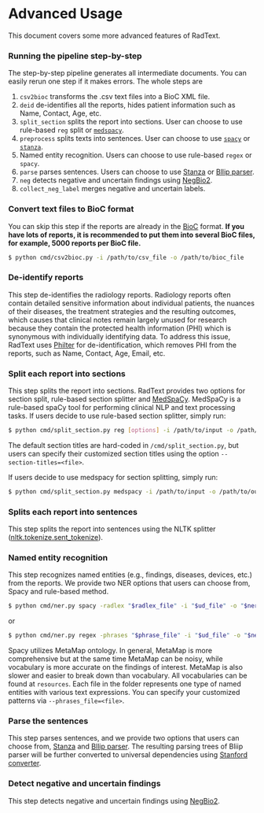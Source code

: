 # Advanced Usage

This document covers some more advanced features of RadText.

### Running the pipeline step-by-step

The step-by-step pipeline generates all intermediate documents. You can easily rerun one step if it makes errors. The whole steps are

1. `csv2bioc` transforms the .csv text files into a BioC XML file.
2. `deid` de-identifies all the reports, hides patient information such as Name, Contact, Age, etc.
3. `split_section` splits the report into sections. User can choose to use rule-based `reg` split or [`medspacy`](https://spacy.io/universe/project/medspacy).
4. `preprocess` splits texts into sentences. User can choose to use [`spacy`](https://spacy.io/) or [`stanza`](https://stanfordnlp.github.io/stanza/).
5. Named entity recognition. Users can choose to use rule-based `regex` or `spacy`. 
6. `parse` parses sentences. Users can choose to use [Stanza](https://stanfordnlp.github.io/stanza/) or [Bllip parser](https://github.com/BLLIP/bllip-parser).
7. `neg` detects negative and uncertain findings using [NegBio2](https://github.com/bionlplab/negbio2).
8. `collect_neg_label` merges negative and uncertain labels.


### Convert text files to BioC format

You can skip this step if the reports are already in the [BioC]( http://bioc.sourceforge.net/) format.
**If you have lots of reports, it is recommended to put them into several BioC files, for example, 5000 reports per BioC file.**

```bash
$ python cmd/csv2bioc.py -i /path/to/csv_file -o /path/to/bioc_file
```
### De-identify reports

This step de-identifies the radiology reports. Radiology reports often contain detailed sensitive information about individual patients, the nuances of their diseases, the treatment strategies and the resulting outcomes, which causes that clinical notes remain largely unused for research because they contain the protected health information (PHI) which is synonymous with individually identifying data. To address this issue, RadText uses [Philter](https://github.com/BCHSI/philter-ucsf) for de-identification, which removes PHI from the reports, such as Name, Contact, Age, Email, etc. 

### Split each report into sections

This step splits the report into sections. RadText provides two options for section split, rule-based section splitter and [MedSpaCy](https://github.com/medspacy/medspacy). MedSpaCy is a rule-based spaCy tool for performing clinical NLP and text processing tasks. If users decide to use rule-based section splitter, simply run:

```bash
$ python cmd/split_section.py reg [options] -i /path/to/input -o /path/to/output
```

The default section titles are hard-coded in `/cmd/split_section.py`, but users can specify their customized section titles using the option `--section-titles=<file>`.

If users decide to use medspacy for section splitting, simply run:

```bash
$ python cmd/split_section.py medspacy -i /path/to/input -o /path/to/output
```

### Splits each report into sentences

This step splits the report into sentences using the NLTK splitter
([nltk.tokenize.sent_tokenize](https://www.nltk.org/api/nltk.tokenize.html)).

### Named entity recognition

This step recognizes named entities (e.g., findings, diseases, devices, etc.) from the reports. We provide two NER options that users can choose from, Spacy and rule-based method.

```bash
$ python cmd/ner.py spacy -radlex "$radlex_file" -i "$ud_file" -o "$ner_file" 

```

or 

```bash
$ python cmd/ner.py regex -phrases "$phrase_file" -i "$ud_file" -o "$ner_file" 
```

Spacy utilizes MetaMap ontology. In general, MetaMap is more comprehensive but at the same time MetaMap can be noisy, while vocabulary is more accurate on the findings of interest. MetaMap is also slower and easier to break down than vocabulary. All vocabularies can be found at `resources`. Each file in the folder represents one type of named entities with various text expressions. You can specify your customized patterns via `--phrases_file=<file>`.

### Parse the sentences

This step parses sentences, and we provide two options that users can choose from, [Stanza](https://stanfordnlp.github.io/stanza/) and [Bllip parser](https://github.com/BLLIP/bllip-parser). The resulting parsing trees of Bliip parser will be further converted to universal dependencies using [Stanford converter](https://github.com/dmcc/PyStanfordDependencies).

### Detect negative and uncertain findings

This step detects negative and uncertain findings using [NegBio2](https://github.com/bionlplab/negbio2).
